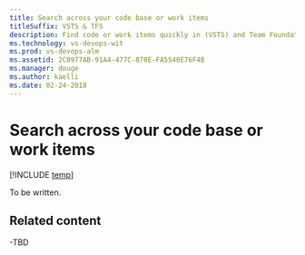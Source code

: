 ```yaml
---
title: Search across your code base or work items
titleSuffix: VSTS & TFS   
description: Find code or work items quickly in (VSTS) and Team Foundation Server (TFS)  
ms.technology: vs-devops-wit
ms.prod: vs-devops-alm
ms.assetid: 2C0977AB-91A4-477C-870E-FA5540E76F4B
ms.manager: douge
ms.author: kaelli
ms.date: 02-24-2018
---
```



# Search across your code base or work items 

[!INCLUDE [temp](../../_shared/version-vsts-tfs-all-versions.md)]

To be written.
 



## Related content
-TBD